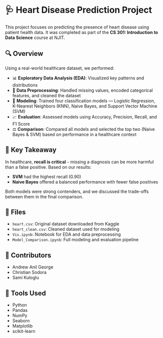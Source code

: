 # 🩺 Heart Disease Prediction Project

This project focuses on predicting the presence of heart disease using patient health data. It was completed as part of the **CS 301: Introduction to Data Science** course at NJIT.

## 🔍 Overview

Using a real-world healthcare dataset, we performed:

- 📊 **Exploratory Data Analysis (EDA)**: Visualized key patterns and distributions
- 🧹 **Data Preprocessing**: Handled missing values, encoded categorical features, and cleaned the dataset
- 🤖 **Modeling**: Trained four classification models — Logistic Regression, K-Nearest Neighbors (KNN), Naive Bayes, and Support Vector Machine (SVM)
- 📈 **Evaluation**: Assessed models using Accuracy, Precision, Recall, and F1 Score
- ⚖️ **Comparison**: Compared all models and selected the top two (Naive Bayes & SVM) based on performance in a healthcare context

## 🧠 Key Takeaway

In healthcare, **recall is critical** - missing a diagnosis can be more harmful than a false positive. Based on our results:
- **SVM** had the highest recall (0.90)
- **Naive Bayes** offered a balanced performance with fewer false positives

Both models were strong contenders, and we discussed the trade-offs between them in the final comparison.

## 📁 Files

- `heart.csv`: Original dataset downloaded from Kaggle
- `heart_clean.csv`: Cleaned dataset used for modeling
- `Vis.ipynb`: Notebook for EDA and data preprocessing
- `Model_Comparison.ipynb`: Full modeling and evaluation pipeline

## 👥 Contributors

- Andrew Anil George
- Christian Sodora
- Sami Kuloglu

## 🧪 Tools Used

- Python
- Pandas
- NumPy
- Seaborn
- Matplotlib
- scikit-learn